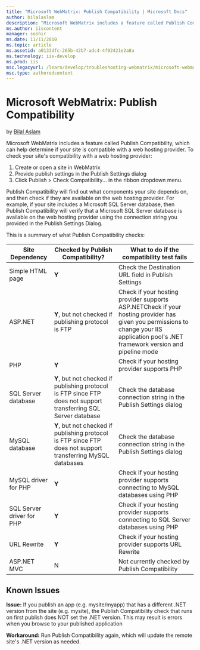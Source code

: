 ```yaml
---
title: "Microsoft WebMatrix: Publish Compatibility | Microsoft Docs"
author: bilalaslam
description: "Microsoft WebMatrix includes a feature called Publish Compatibility, which can help determine if your site is compatible with a web hosting provider. To chec..."
ms.author: iiscontent
manager: soshir
ms.date: 11/11/2010
ms.topic: article
ms.assetid: a0133dfc-265b-42b7-adc4-4f92421e2a8a
ms.technology: iis-develop
ms.prod: iis
msc.legacyurl: /learn/develop/troubleshooting-webmatrix/microsoft-webmatrix-publish-compatibility
msc.type: authoredcontent
---
```

Microsoft WebMatrix: Publish Compatibility
====================
by [Bilal Aslam](https://github.com/bilalaslam)

Microsoft WebMatrix includes a feature called Publish Compatibility, which can help determine if your site is compatible with a web hosting provider. To check your site's compatibility with a web hosting provider:

1. Create or open a site in WebMatrix
2. Provide publish settings in the Publish Settings dialog
3. Click Publish &gt; Check Compatibility... in the ribbon dropdown menu.

Publish Compatibility will find out what components your site depends on, and then check if they are available on the web hosting provider. For example, if your site includes a Microsoft SQL Server database, then Publish Compatibility will verify that a Microsoft SQL Server database is available on the web hosting provider using the connection string you provided in the Publish Settings Dialog.

This is a summary of what Publish Compatibility checks:

| Site Dependency | Checked by Publish Compatibility? | What to do if the compatibility test fails |
| --- | --- | --- |
| Simple HTML page | **Y** | Check the Destination URL field in Publish Settings |
| ASP.NET | **Y**, but not checked if publishing protocol is FTP | Check if your hosting provider supports ASP.NETCheck if your hosting provider has given you permissions to change your IIS application pool's .NET framework version and pipeline mode |
| PHP | **Y** | Check if your hosting provider supports PHP |
| SQL Server database | **Y**, but not checked if publishing protocol is FTP since FTP does not support transferring SQL Server database | Check the database connection string in the Publish Settings dialog |
| MySQL database | **Y**, but not checked if publishing protocol is FTP since FTP does not support transferring MySQL databases | Check the database connection string in the Publish Settings dialog |
| MySQL driver for PHP | **Y** | Check if your hosting provider supports connecting to MySQL databases using PHP |
| SQL Server driver for PHP | **Y** | Check if your hosting provider supports connecting to SQL Server databases using PHP |
| URL Rewrite | **Y** | Check if your hosting provider supports URL Rewrite |
| ASP.NET MVC | N | Not currently checked by Publish Compatibility |

## Known Issues

**Issue:** If you publish an app (e.g. mysite/myapp) that has a different .NET version from the site (e.g. mysite), the Publish Compatibility check that runs on first publish does NOT set the .NET version. This may result is errors when you browse to your published application

**Workaround:** Run Publish Compatibility again, which will update the remote site's .NET version as needed.